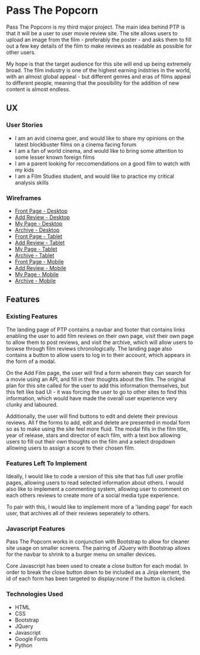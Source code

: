 <h1>Pass The Popcorn</h1>

<p>Pass The Popcorn is my third major project. The main idea behind PTP is that it will be a user to user movie review site. The site allows users to upload an image from the film - preferably the poster - and asks them to fill out a few key details of the film to make reviews as readable as possible for other users.</p>

<p>My hope is that the target audience for this site will end up being extremely broad. The film industry is one of the highest earning indstries in the world, with an almost global appeal - but different genres and eras of films appeal to different people, meaning that the possibility for the addition of new content is almost endless.</p>

<h2>UX</h2>

<h3>User Stories</h3>
<ul>
<li>I am an avid cinema goer, and would like to share my opinions on the latest blockbuster films on a cinema facing forum</li>
<li>I am a fan of world cinema, and would like to bring some attention to some lesser known foreign films</li>
<li>I am a parent looking for reccomendations on a good film to watch with my kids</li>
<li>I am a Film Studies student, and would like to practice my critical analysis skills</li>
</ul>

<h3>Wireframes</h3>
<ul>
<li><a href="https://imgur.com/JlYk0kQ">Front Page - Desktop</a></li>
<li><a href="https://imgur.com/TouLGr9">Add Review - Desktop</a></li>
<li><a href="https://imgur.com/3FQsaPN">My Page - Desktop</a></li>
<li><a href="https://imgur.com/xWLqmGN">Archive - Desktop</a></li>
<li><a href="https://imgur.com/8khKGsy">Front Page - Tablet</a></li>
<li><a href="https://imgur.com/7KH3QVg">Add Review - Tablet</a></li>
<li><a href="https://imgur.com/ZwqINCv">My Page - Tablet</a></li>
<li><a href="https://imgur.com/qC3KDgP">Archive - Tablet</a></li>
<li><a href="https://imgur.com/It2nwsf">Front Page - Mobile</a></li>
<li><a href="https://imgur.com/PFt2HDz">Add Review - Mobile</a></li>
<li><a href="https://imgur.com/ZwqINCv">My Page - Mobile</a></li>
<li><a href="https://imgur.com/WhhITB8">Archive - Mobile</a></li>
</ul>

<h2>Features</h2>

<h3>Existing Features</h3>

<p>The landing page of PTP contains a navbar and footer that contains links enabling the user to add film reviews on their own page, visit their own page to allow them to post reviews, and visit the archive, which will allow users to browse through film reviews chronologically. The landing page also contains a button to allow users to log in to their account, which appears in the form of a modal.</p>

<p>On the Add Film page, the user will find a form wherein they can search for a movie using an API, and fill in their thoughts about the film. The original plan for this site called for the user to add this information themselves, but this felt like bad UI - it was forcing the user to go to other sites to find this information, which would have made the overall user experience very clunky and laboured.</p>

<p>Additionally, the user will find buttons to edit and delete their previous reviews. All f the forms to add, edit and delete are presented in modal form so as to make using the site feel more fluid. The modal fills in the film title, year of release, stars and director of each film, with a text box allowing users to fill out their own thoughts on the film and a select dropdown allowing users to assign a score to their chosen film.</p>

<h3>Features Left To Implement</h3>

<p>Ideally, I would like to code a version of this site that has full user profile pages, allowing users to read selected information about others. I would also like to implement a commenting system, allowing user to comment on each others reviews to create more of a social media type experience.</p>

<p>To pair with this, I would like to implement more of a 'landing page' for each user, that archives all of their reviews seperately to others.</p>

<h3>Javascript Features</h3>

<p>Pass The Popcorn works in conjunction with Bootstrap to allow for cleaner site usage on smaller screens. The pairing of JQuery with Bootstrap allows for the navbar to shrink to a burger menu on smaller devices.</p>

<p>Core Javascript has been used to create a close button for each modal. In order to break the close button down to be included as a Jinja element, the id of each form has been targeted to display:none if the button is clicked.</p>

<h3>Technologies Used</h3>

<ul>
<li>HTML</li>
<li>CSS</li>
<li>Bootstrap</li>
<li>JQuery</li>
<li>Javascript</li>
<li>Google Fonts</li>
<li>Python</li>

</ul>
